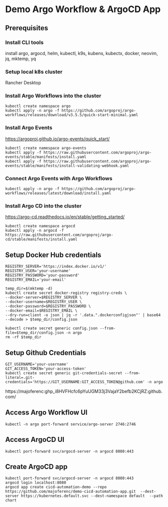 # Demo Argo Workflow & ArgoCD App

## Prerequisites

### Install CLI tools
install argo, argocd, helm, kubectl, k9s, kubens, kubectx, docker, neovim, jq, mktemp, yq

### Setup local k8s cluster
Rancher Desktop

### Install Argo Workflows into the cluster

    kubectl create namespace argo
    kubectl apply -n argo -f https://github.com/argoproj/argo-workflows/releases/download/v3.5.5/quick-start-minimal.yaml

### Install Argo Events
https://argoproj.github.io/argo-events/quick_start/

    kubectl create namespace argo-events
    kubectl apply -f https://raw.githubusercontent.com/argoproj/argo-events/stable/manifests/install.yaml
    kubectl apply -f https://raw.githubusercontent.com/argoproj/argo-events/stable/manifests/install-validating-webhook.yaml


### Connect Argo Events with Argo Workflows

    kubectl apply -n argo -f https://github.com/argoproj/argo-workflows/releases/latest/download/install.yaml


### Install Argo CD into the cluster
https://argo-cd.readthedocs.io/en/stable/getting_started/

    kubectl create namespace argocd
    kubectl apply -n argocd -f https://raw.githubusercontent.com/argoproj/argo-cd/stable/manifests/install.yaml

## Setup Docker Hub credentials

    REGISTRY_SERVER='https://index.docker.io/v1/'
    REGISTRY_USER='your-username'
    REGISTRY_PASSWORD='your-password'
    REGISTRY_EMAIL='your-email'

    temp_dir=$(mktemp -d)
    kubectl create secret docker-registry registry-creds \
    --docker-server=$REGISTRY_SERVER \
    --docker-username=$REGISTRY_USER \
    --docker-password=$REGISTRY_PASSWORD \
    --docker-email=$REGISTRY_EMAIL \
    --dry-run=client -o json | jq -r '.data.".dockerconfigjson"' | base64 --decode > $temp_dir/config.json

    kubectl create secret generic config.json --from-file=$temp_dir/config.json -n argo
    rm -rf $temp_dir

## Setup Github Credentials

    GIT_USERNAME='your-username'
    GIT_ACCESS_TOKEN='your-access-token'
    kubectl create secret generic git-credentials-secret --from-literal=.git-credentials='https://GIT_USERNAME:GIT_ACCESS_TOKEN@github.com' -n argo

https://majoferenc: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:github.com/
## Access Argo Workflow UI

    kubectl -n argo port-forward service/argo-server 2746:2746

## Access ArgoCD UI

    kubectl port-forward svc/argocd-server -n argocd 8080:443

## Create ArgoCD app

    kubectl port-forward svc/argocd-server -n argocd 8080:443
    argocd login localhost:8080 
    argocd app create cicd-automation-demo --repo https://github.com/majoferenc/demo-cicd-automation-app.git  --dest-server https://kubernetes.default.svc --dest-namespace default  --path chart

